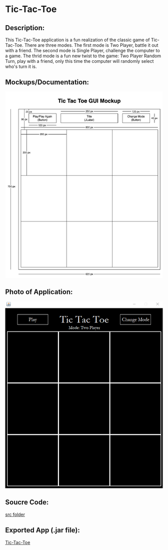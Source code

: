 # Tic-Tac-Toe
## Description: 
This Tic-Tac-Toe application is a fun realization of the classic game of Tic-Tac-Toe. There are three modes. The first mode is Two Player, battle it out with a friend. The second mode is Single Player, challenge the computer to a game. The thrid mode is a fun new twist to the game: Two Player Random Turn, play with a friend, only this time the computer will randomly select who's turn it is.
## Mockups/Documentation: 
![GUIMockup](https://github.com/HenryChristiansen/TicTacToe/blob/main/documentation/GUIMockup.png)
## Photo of Application: 
![Image](https://github.com/HenryChristiansen/TicTacToe/blob/main/documentation/TicTacToeImage.png)
## Soucre Code: 
[src folder](https://github.com/HenryChristiansen/TicTacToe/blob/main/src)
## Exported App (.jar file):
[Tic-Tac-Toe](https://github.com/HenryChristiansen/TicTacToe/blob/main/src/TicTacToe.jar)
